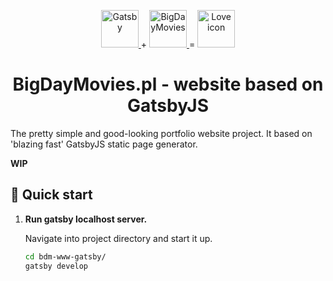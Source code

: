<p align="center">
  <a href="https://www.gatsbyjs.org">
    <img alt="Gatsby" src="https://www.gatsbyjs.org/monogram.svg" width="60" />
  </a>
  +
  <a href="https://bigdaymovies.pl">
    <img alt="BigDayMovies" src="http://bigdaymovies.pl/images/icon-72x72.png" width="60" />
  </a>
  =
  <img alt="Love icon" src="http://bigdaymovies.pl/images/icon-love.svg" width="60" />
</p>
<h1 align="center">
  BigDayMovies.pl - website based on GatsbyJS
</h1>

The pretty simple and good-looking portfolio website project. It based on 'blazing fast' GatsbyJS static page generator. 

**WIP**

## 🚀 Quick start

1.  **Run gatsby localhost server.**

    Navigate into project directory and start it up.

    ```sh
    cd bdm-www-gatsby/
    gatsby develop
    ```